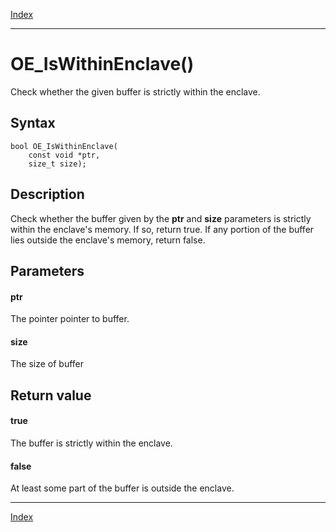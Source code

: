 [Index](index.md)

---
# OE_IsWithinEnclave()

Check whether the given buffer is strictly within the enclave.

## Syntax

    bool OE_IsWithinEnclave(
        const void *ptr,
        size_t size);
## Description 

Check whether the buffer given by the **ptr** and **size** parameters is strictly within the enclave's memory. If so, return true. If any portion of the buffer lies outside the enclave's memory, return false.



## Parameters

#### ptr

The pointer pointer to buffer.

#### size

The size of buffer

## Return value

#### true

The buffer is strictly within the enclave.

#### false

At least some part of the buffer is outside the enclave.

---
[Index](index.md)

